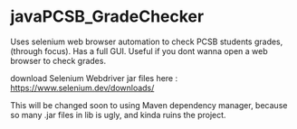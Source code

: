 # javaPCSB_GradeChecker

Uses selenium web browser automation to check PCSB students grades, (through focus). Has a full GUI.
Useful if you dont wanna open a web browser to check grades.

download Selenium Webdriver jar files here : https://www.selenium.dev/downloads/



This will be changed soon to using Maven dependency manager, because so many .jar files in lib is ugly, and kinda ruins the project. 
